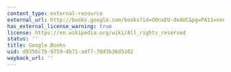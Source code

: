 ```yaml
---
content_type: external-resource
external_url: http://books.google.com/books?id=O0nxEU-deAUC&pg=PA11=onepage
has_external_license_warning: true
license: https://en.wikipedia.org/wiki/All_rights_reserved
status: ''
title: Google Books
uid: d9356c7b-9759-4b71-adf7-70d3b36d5102
wayback_url: ''
---
```

